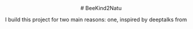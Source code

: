 <center> # BeeKind2Natu </center>

I build this project  for two main reasons: one, inspired by deeptalks from 
